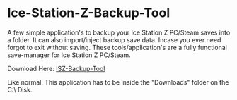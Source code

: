 # Ice-Station-Z-Backup-Tool
A few simple application's to backup your Ice Station Z PC/Steam saves into a folder. It can also import/inject backup save data. Incase you ever need forgot to exit without saving. These tools/application's are a fully functional save-manager for Ice Station Z PC/Steam.

Download Here: [ISZ-Backup-Tool](https://github.com/Cracko298/Ice-Station-Z-Backup-Tool/files/7672889/ISZ-Backup-Tool.zip)

Like normal. This application has to be inside the "Downloads" folder on the C:\ Disk.
